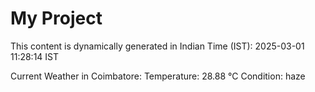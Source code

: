 # My Project

This content is dynamically generated in Indian Time (IST): 2025-03-01 11:28:14 IST


Current Weather in Coimbatore:
Temperature: 28.88 °C
Condition: haze
